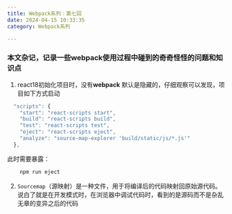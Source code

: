 ```yaml
---
title: Webpack系列：第七回
date: 2024-04-15 10:33:35
category: Webpack系列

---
```


### 本文杂记，记录一些webpack使用过程中碰到的奇奇怪怪的问题和知识点
1. react18初始化项目时，没有**webpack**
默认是隐藏的，仔细观察可以发现，项目如下方式启动

```javascript
  "scripts": {
    "start": "react-scripts start",
    "build": "react-scripts build",
    "test": "react-scripts test",
    "eject": "react-scripts eject",
    "analyze": "source-map-explorer 'build/static/js/*.js'"
  },
```
此时需要暴露：

```javascript
    npm run eject
```
2. `Sourcemap`（源映射）是一种文件，用于将编译后的代码映射回原始源代码。说白了就是在开发模式时，在浏览器中调试代码时，看到的是源码而不是杂乱无章的变异之后的代码
